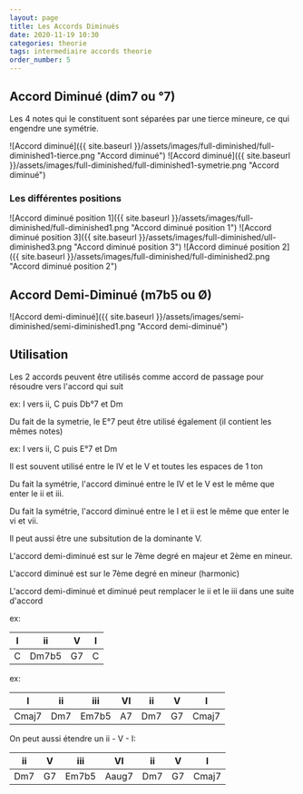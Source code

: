 ```yaml
---
layout: page
title: Les Accords Diminués
date: 2020-11-19 10:30
categories: theorie
tags: intermediaire accords theorie
order_number: 5
---
```


## Accord Diminué (dim7 ou °7)

Les 4 notes qui le constituent sont séparées par une tierce mineure, ce qui engendre une symétrie.

![Accord diminué]({{ site.baseurl }}/assets/images/full-diminished/full-diminished1-tierce.png "Accord diminué")
![Accord diminué]({{ site.baseurl }}/assets/images/full-diminished/full-diminished1-symetrie.png "Accord diminué")

### Les différentes positions

![Accord diminué position 1]({{ site.baseurl }}/assets/images/full-diminished/full-diminished1.png "Accord diminué position 1")
![Accord diminué position 3]({{ site.baseurl }}/assets/images/full-diminished/ull-diminished3.png "Accord diminué position 3")
![Accord diminué position 2]({{ site.baseurl }}/assets/images/full-diminished/full-diminished2.png "Accord diminué position 2")

## Accord Demi-Diminué (m7b5 ou Ø)

![Accord demi-diminué]({{ site.baseurl }}/assets/images/semi-diminished/semi-diminished1.png "Accord demi-diminué")

## Utilisation

Les 2 accords peuvent être utilisés comme accord de passage pour résoudre vers l'accord qui suit

ex: I vers ii, C puis Db°7 et Dm

Du fait de la symetrie, le E°7 peut être utilisé également (il contient les mêmes notes)

ex: I vers ii, C puis E°7 et Dm

Il est souvent utilisé entre le IV et le V et toutes les espaces de 1 ton

Du fait la symétrie, l'accord diminué entre le IV et le V est le même que enter le ii et iii.

Du fait la symétrie, l'accord diminué entre le I et ii est le même que enter le vi et vii.

Il peut aussi être une subsitution de la dominante V.

L'accord demi-diminué est sur le 7ème degré en majeur et 2ème en mineur.

L'accord diminué est sur le 7ème degré en mineur (harmonic)

L'accord demi-diminué et diminué peut remplacer le ii et le iii dans une suite d'accord

ex:

| I  |   ii  |  V | I |
|----|-------|----|---|
| C  | Dm7b5 | G7 | C |

ex:

|   I   |  ii |  iii  | VI | ii  | V  |   I   |
|-------|-----|-------|----|-----|----|-------|
| Cmaj7 | Dm7 | Em7b5 | A7 | Dm7 | G7 | Cmaj7 |

On peut aussi étendre un ii - V - I:

|  ii |  V |  iii  |   VI  | ii  | V  |   I   |
|-----|----|-------|-------|-----|----|-------|
| Dm7 | G7 | Em7b5 | Aaug7 | Dm7 | G7 | Cmaj7 |
